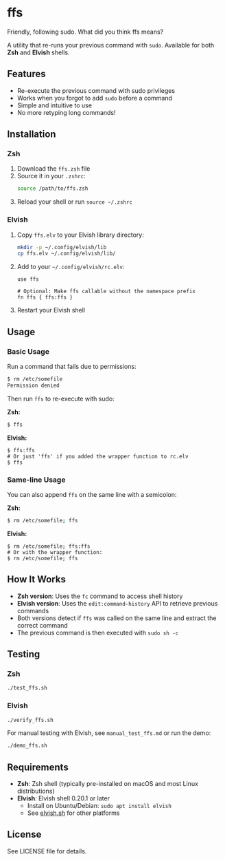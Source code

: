 # ffs
Friendly, following sudo. What did you think ffs means?

A utility that re-runs your previous command with `sudo`. Available for both **Zsh** and **Elvish** shells.

## Features

- Re-execute the previous command with sudo privileges
- Works when you forgot to add `sudo` before a command
- Simple and intuitive to use
- No more retyping long commands!

## Installation

### Zsh

1. Download the `ffs.zsh` file
2. Source it in your `.zshrc`:
   ```bash
   source /path/to/ffs.zsh
   ```
3. Reload your shell or run `source ~/.zshrc`

### Elvish

1. Copy `ffs.elv` to your Elvish library directory:
   ```bash
   mkdir -p ~/.config/elvish/lib
   cp ffs.elv ~/.config/elvish/lib/
   ```
2. Add to your `~/.config/elvish/rc.elv`:
   ```elvish
   use ffs

   # Optional: Make ffs callable without the namespace prefix
   fn ffs { ffs:ffs }
   ```
3. Restart your Elvish shell

## Usage

### Basic Usage

Run a command that fails due to permissions:
```bash
$ rm /etc/somefile
Permission denied
```

Then run `ffs` to re-execute with sudo:

**Zsh:**
```bash
$ ffs
```

**Elvish:**
```elvish
$ ffs:ffs
# Or just 'ffs' if you added the wrapper function to rc.elv
$ ffs
```

### Same-line Usage

You can also append `ffs` on the same line with a semicolon:

**Zsh:**
```bash
$ rm /etc/somefile; ffs
```

**Elvish:**
```elvish
$ rm /etc/somefile; ffs:ffs
# Or with the wrapper function:
$ rm /etc/somefile; ffs
```

## How It Works

- **Zsh version**: Uses the `fc` command to access shell history
- **Elvish version**: Uses the `edit:command-history` API to retrieve previous commands
- Both versions detect if `ffs` was called on the same line and extract the correct command
- The previous command is then executed with `sudo sh -c`

## Testing

### Zsh
```bash
./test_ffs.sh
```

### Elvish
```bash
./verify_ffs.sh
```

For manual testing with Elvish, see `manual_test_ffs.md` or run the demo:
```bash
./demo_ffs.sh
```

## Requirements

- **Zsh**: Zsh shell (typically pre-installed on macOS and most Linux distributions)
- **Elvish**: Elvish shell 0.20.1 or later
  - Install on Ubuntu/Debian: `sudo apt install elvish`
  - See [elvish.sh](https://elv.sh) for other platforms

## License

See LICENSE file for details.
